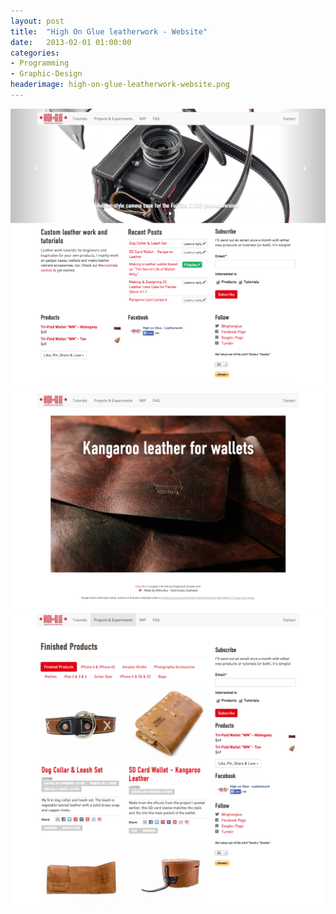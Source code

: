 ```yaml
---
layout: post
title:  "High On Glue leatherwork - Website"
date:   2013-02-01 01:00:00
categories: 
- Programming
- Graphic-Design
headerimage: high-on-glue-leatherwork-website.png
---
```


<img src="/assets/high-on-glue-leatherwork-website.png" />

<img src="/assets/high-on-glue-leatherwork-website2.png" />

<img src="/assets/high-on-glue-leatherwork-website3.png" />